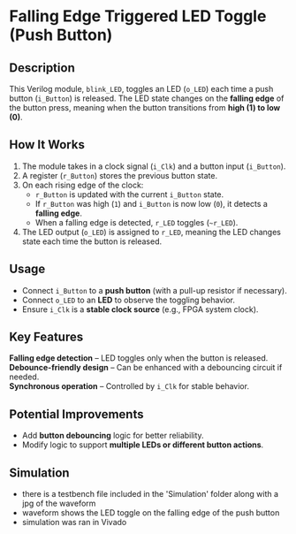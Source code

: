 # **Falling Edge Triggered LED Toggle (Push Button)**  

## **Description**  
This Verilog module, `blink_LED`, toggles an LED (`o_LED`) each time a push button (`i_Button`) is released. The LED state changes on the **falling edge** of the button press, meaning when the button transitions from **high (1) to low (0)**.  

## **How It Works**  
1. The module takes in a clock signal (`i_Clk`) and a button input (`i_Button`).  
2. A register (`r_Button`) stores the previous button state.  
3. On each rising edge of the clock:  
   - `r_Button` is updated with the current `i_Button` state.  
   - If `r_Button` was high (`1`) and `i_Button` is now low (`0`), it detects a **falling edge**.  
   - When a falling edge is detected, `r_LED` toggles (`~r_LED`).  
4. The LED output (`o_LED`) is assigned to `r_LED`, meaning the LED changes state each time the button is released.  

## **Usage**  
- Connect `i_Button` to a **push button** (with a pull-up resistor if necessary).  
- Connect `o_LED` to an **LED** to observe the toggling behavior.  
- Ensure `i_Clk` is a **stable clock source** (e.g., FPGA system clock).  

## **Key Features**  
**Falling edge detection** – LED toggles only when the button is released.  
**Debounce-friendly design** – Can be enhanced with a debouncing circuit if needed.  
**Synchronous operation** – Controlled by `i_Clk` for stable behavior.  

## **Potential Improvements**  
- Add **button debouncing** logic for better reliability.  
- Modify logic to support **multiple LEDs or different button actions**.

## **Simulation**
- there is a testbench file included in the 'Simulation' folder along with a jpg of the waveform
- waveform shows the LED toggle on the falling edge of the push button
- simulation was ran in Vivado 
